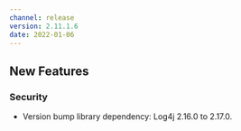 ```yaml
---
channel: release
version: 2.11.1.6
date: 2022-01-06
---
```


## New Features



### Security
- <!-- JAL-3934 -->  Version bump library dependency: Log4j 2.16.0 to 2.17.0.
